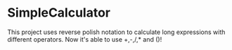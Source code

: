 # SimpleCalculator
This project uses reverse polish notation to calculate long expressions with different operators.
Now it's able to use +,-,/,* and ()!
